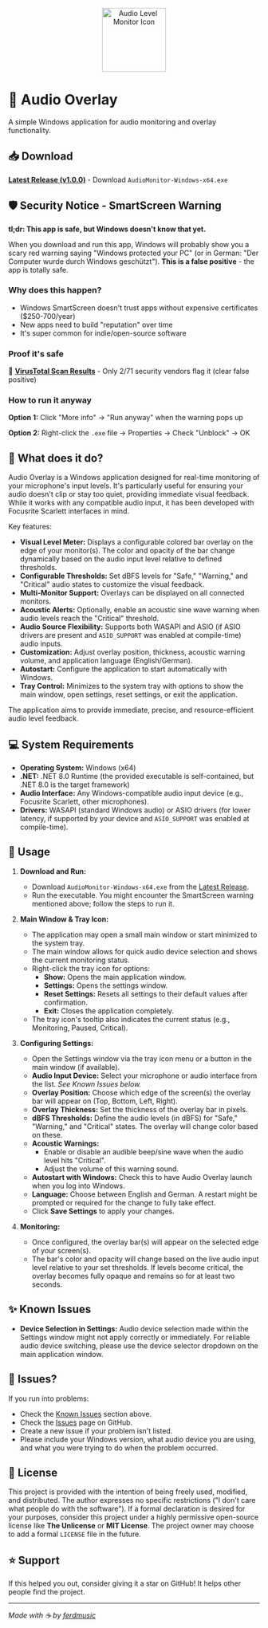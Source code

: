 <p align="center">
  <img src="AudioMonitorSolution/image.ico" alt="Audio Level Monitor Icon" width="128"/>
</p>

# 🎵 Audio Overlay

A simple Windows application for audio monitoring and overlay functionality.

## 📥 Download

**[Latest Release (v1.0.0)](https://github.com/ferdmusic/audio-overlay/releases/latest)** - Download `AudioMonitor-Windows-x64.exe`

## 🛡️ Security Notice - SmartScreen Warning

**tl;dr: This app is safe, but Windows doesn't know that yet.**

When you download and run this app, Windows will probably show you a scary red warning saying "Windows protected your PC" (or in German: "Der Computer wurde durch Windows geschützt"). **This is a false positive** - the app is totally safe.

### Why does this happen?
- Windows SmartScreen doesn't trust apps without expensive certificates ($250-700/year)
- New apps need to build "reputation" over time
- It's super common for indie/open-source software

### Proof it's safe
🔗 **[VirusTotal Scan Results](https://www.virustotal.com/gui/file/2575644b699e69f107f43817cdb0e7f73c53e1787ce216af7ddbf40ebdd8daf5/detection)** - Only 2/71 security vendors flag it (clear false positive)

### How to run it anyway
**Option 1:** Click "More info" → "Run anyway" when the warning pops up

**Option 2:** Right-click the `.exe` file → Properties → Check "Unblock" → OK

## 🚀 What does it do?

Audio Overlay is a Windows application designed for real-time monitoring of your microphone's input levels. It's particularly useful for ensuring your audio doesn't clip or stay too quiet, providing immediate visual feedback. While it works with any compatible audio input, it has been developed with Focusrite Scarlett interfaces in mind.

Key features:
* **Visual Level Meter:** Displays a configurable colored bar overlay on the edge of your monitor(s). The color and opacity of the bar change dynamically based on the audio input level relative to defined thresholds.
* **Configurable Thresholds:** Set dBFS levels for "Safe," "Warning," and "Critical" audio states to customize the visual feedback.
* **Multi-Monitor Support:** Overlays can be displayed on all connected monitors.
* **Acoustic Alerts:** Optionally, enable an acoustic sine wave warning when audio levels reach the "Critical" threshold.
* **Audio Source Flexibility:** Supports both WASAPI and ASIO (if ASIO drivers are present and `ASIO_SUPPORT` was enabled at compile-time) audio inputs.
* **Customization:** Adjust overlay position, thickness, acoustic warning volume, and application language (English/German).
* **Autostart:** Configure the application to start automatically with Windows.
* **Tray Control:** Minimizes to the system tray with options to show the main window, open settings, reset settings, or exit the application.

The application aims to provide immediate, precise, and resource-efficient audio level feedback.

## 💻 System Requirements

* **Operating System:** Windows (x64)
* **.NET:** .NET 8.0 Runtime (the provided executable is self-contained, but .NET 8.0 is the target framework)
* **Audio Interface:** Any Windows-compatible audio input device (e.g., Focusrite Scarlett, other microphones).
* **Drivers:** WASAPI (standard Windows audio) or ASIO drivers (for lower latency, if supported by your device and `ASIO_SUPPORT` was enabled at compile-time).

## 🔧 Usage

1.  **Download and Run:**
    * Download `AudioMonitor-Windows-x64.exe` from the [Latest Release](https://github.com/ferdmusic/audio-overlay/releases/latest).
    * Run the executable. You might encounter the SmartScreen warning mentioned above; follow the steps to run it.

2.  **Main Window & Tray Icon:**
    * The application may open a small main window or start minimized to the system tray.
    * The main window allows for quick audio device selection and shows the current monitoring status.
    * Right-click the tray icon for options:
        * **Show:** Opens the main application window.
        * **Settings:** Opens the settings window.
        * **Reset Settings:** Resets all settings to their default values after confirmation.
        * **Exit:** Closes the application completely.
    * The tray icon's tooltip also indicates the current status (e.g., Monitoring, Paused, Critical).

3.  **Configuring Settings:**
    * Open the Settings window via the tray icon menu or a button in the main window (if available).
    * **Audio Input Device:** Select your microphone or audio interface from the list. *See Known Issues below.*
    * **Overlay Position:** Choose which edge of the screen(s) the overlay bar will appear on (Top, Bottom, Left, Right).
    * **Overlay Thickness:** Set the thickness of the overlay bar in pixels.
    * **dBFS Thresholds:** Define the audio levels (in dBFS) for "Safe," "Warning," and "Critical" states. The overlay will change color based on these.
    * **Acoustic Warnings:**
        * Enable or disable an audible beep/sine wave when the audio level hits "Critical".
        * Adjust the volume of this warning sound.
    * **Autostart with Windows:** Check this to have Audio Overlay launch when you log into Windows.
    * **Language:** Choose between English and German. A restart might be prompted or required for the change to fully take effect.
    * Click **Save Settings** to apply your changes.

4.  **Monitoring:**
    * Once configured, the overlay bar(s) will appear on the selected edge of your screen(s).
    * The bar's color and opacity will change based on the live audio input level relative to your set thresholds. If levels become critical, the overlay becomes fully opaque and remains so for at least two seconds.

## ✨ Known Issues

* **Device Selection in Settings:** Audio device selection made within the Settings window might not apply correctly or immediately. For reliable audio device switching, please use the device selector dropdown on the main application window.

## 🐛 Issues?

If you run into problems:
- Check the [Known Issues](#known-issues) section above.
- Check the [Issues](https://github.com/ferdmusic/audio-overlay/issues) page on GitHub.
- Create a new issue if your problem isn't listed.
- Please include your Windows version, what audio device you are using, and what you were trying to do when the problem occurred.

## 📜 License

This project is provided with the intention of being freely used, modified, and distributed. The author expresses no specific restrictions ("I don't care what people do with the software").
If a formal declaration is desired for your purposes, consider this project under a highly permissive open-source license like **The Unlicense** or **MIT License**. The project owner may choose to add a formal `LICENSE` file in the future.

## ⭐ Support

If this helped you out, consider giving it a star on GitHub! It helps other people find the project.

---

*Made with ☕ by [ferdmusic](https://github.com/ferdmusic)*

